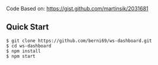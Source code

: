 Code Based on:
https://gist.github.com/martinsik/2031681



Quick Start
-----------

```shell
$ git clone https://github.com/berni69/ws-dashboard.git
$ cd ws-dashboard
$ npm install
$ npm start
```
